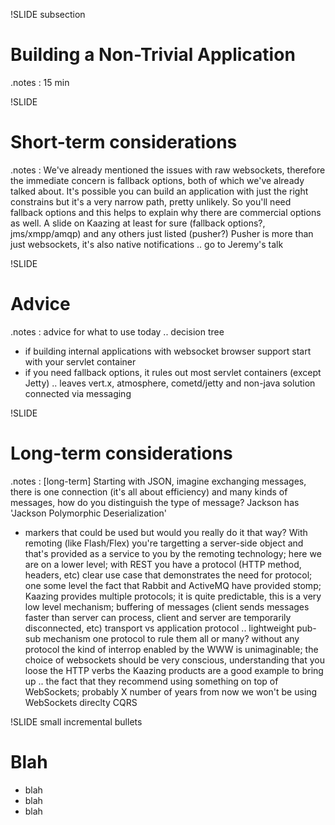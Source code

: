 !SLIDE subsection
# Building a Non-Trivial Application
.notes : 15 min

!SLIDE
# Short-term considerations
.notes :
We've already mentioned the issues with raw websockets, therefore the immediate
concern is fallback options, both of which we've already talked about. It's
possible you can build an application with just the right constrains but it's a
very narrow path, pretty unlikely. So you'll need fallback options and this
helps to explain why there are commercial options as well. A slide on Kaazing at
least for sure (fallback options?, jms/xmpp/amqp) and any others just listed
(pusher?) Pusher is more than just websockets, it's also native notifications
.. go to Jeremy's talk

!SLIDE
# Advice
.notes :
advice for what to use today .. decision tree
- if building internal applications with websocket browser support start with
  your servlet container
- if you need fallback options, it rules out most servlet containers (except
  Jetty) .. leaves vert.x, atmosphere, cometd/jetty and non-java solution
  connected via messaging

!SLIDE
# Long-term considerations
.notes :
[long-term] Starting with JSON, imagine exchanging messages, there is one
connection (it's all about efficiency) and many kinds of messages, how do you
distinguish the type of message? Jackson has 'Jackson Polymorphic Deserialization'
- markers that could be used but would you really do it that way?
With remoting (like Flash/Flex) you're targetting a server-side object and that's
provided as a service to you by the remoting technology; here we are on a lower
level; with REST you have a protocol (HTTP method, headers, etc) clear use case
that demonstrates the need for protocol; one some level the fact that Rabbit and
ActiveMQ have provided stomp; Kaazing provides multiple protocols; it is quite
predictable, this is a very low level mechanism; buffering of messages (client
sends messages faster than server can process, client and server are temporarily
disconnected, etc) transport vs application protocol .. lightweight pub-sub
mechanism one protocol to rule them all or many? without any protocol the kind
of interrop enabled by the WWW is unimaginable; the choice of websockets should
be very conscious, understanding that you loose the HTTP verbs the Kaazing
products are a good example to bring up .. the fact that they recommend using
something on top of WebSockets; probably X number of years from now we won't be
using WebSockets direclty
CQRS

!SLIDE small incremental bullets
# Blah
* blah
* blah
* blah
